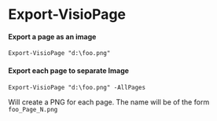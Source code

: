 # Export-VisioPage

#### Export a page as an image <a id="export-a-page-as-an-image"></a>

```text
Export-VisioPage "d:\foo.png"
```

#### Export each page to separate Image <a id="export-each-page-to-separate-image"></a>

```text
Export-VisioPage "d:\foo.png" -AllPages
```

Will create a PNG for each page. The name will be of the form `foo_Page_N.png`


